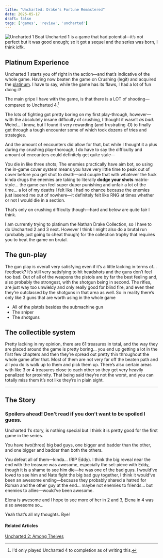 ```yaml
---
title: "Uncharted: Drake's Fortune Remastered"
date: 2025-05-17
draft: false
tags: ['games', 'review', 'uncharted']
---
```


![Uncharted 1 Boat](/images/Uncharted_1_Boat.avif)
Uncharted 1 is a game that had potential—it’s not perfect but it was good enough; so it got a sequel and the series was born, I think idfk.

## Platinum Experience

Uncharted 1 starts you off right in the action—and that’s indicative of the whole game. Having now beaten the game on Crushing (legit) and acquired the [platinum](https://youtu.be/wnW1rw-geFU). I have to say, while the game has its flaws, I had a lot of fun doing it!

The main gripe I have with the game, is that there is a LOT of shooting—compared to Uncharted 4.[^1]


The lots of fighting got pretty boring on my first play-through, however—with the absolutely insane difficulty of crushing, I thought it wasn’t *as bad*. Weird… I know, but I found it very rewarding (and frustrating :D) to finally get through a tough encounter some of which took dozens of tries and strategies.

And the amount of encounters did allow for that, but while I thought it a plus during my crushing play-thorough, I do have to say the difficulty and amount of encounters could definitely get quite stale—

You die in like three shots;
The enemies practically have aim bot, so using the in-game cover system means you have very little time to peak out of cover before you get shot to death—and couple that with whatever the fuck kinda drugs the enemies are taking to literally **dodge your shots** matrix-style… the game can feel super duper punishing and unfair a lot of the time… a lot of my deaths I felt like I had no chance because the enemies just lasered me out of nowhere—it definitely felt like RNG at times whether or not I would die in a section.

That’s only on crushing difficulty though—hard and below are quite fair I think.

I am currently trying to platinum the Nathan Drake Collection, so I have to do Uncharted 2 and 3 next. However I think I might also do a brutal run (probably just going to cheat though) for the collection trophy that requires you to beat the game on brutal.

## The gun-play
The gun play is overall very satisfying even if it’s a little lacking in terms of… feedback? It’s still very satisfying to hit headshots and the guns don’t feel too bad. Out of all of the weapons the pistols are by far the best feeling and, also probably the strongest, with the shotgun being in second. The rifles, are just way too unwieldy and only really good for blind fire, and even then they’re outclassed by the shotguns in that area as well. So in reality there’s only like 3 guns that are worth using in the whole game

- All of the pistols besides the submachine gun
- The sniper
- The shotguns

## The collectible system
Pretty lacking in my opinion, there are 61 treasures in total, and the way they are placed around the game is pretty boring… you end up getting a lot in the first few chapters and then they’re spread out pretty thin throughout the whole game after that. Most of them are not very far off the beaten path and all you do is walk up to them and pick them up. There’s also certain areas with like 3 or 4 treasures close to each other so they get very heavily penalized for proximity. That being said they’re not the worst, and you can totally miss them it’s not like they’re in plain sight.

---

## The Story

### **Spoilers ahead! Don’t read if you don’t want to be spoiled I guess.**


Uncharted 1’s story, is nothing special but I think it is pretty good for the first game in the series.

You have two(three) big bad guys, one bigger and badder than the other, and one bigger and badder than both the others.

You defeat all of them—kinda… (RIP Eddy). I think the big reveal near the end with the treasure was awesome, especially the set-piece with Eddy, though it is a shame to see him die—he was one of the bad guys. I would’ve loved to see him and Nate fight the big bad guy together, I think it would’ve been an awesome ending—because they probably shared a hatred for Roman and the other guy at the end… maybe not enemies to friends… but enemies to allies—would’ve been awesome.

Elena is awesome and I hope to see more of her in 2 and 3, Elena in 4 was also awesome so… 

Yeah that’s all my thoughts. Bye!

[^1]: I'd only played Uncharted 4 to completion as of writing this.

#### Related Articles
[Uncharted 2: Among Theives](/posts/uncharted-2/)
